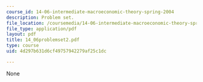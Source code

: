 ```yaml
---
course_id: 14-06-intermediate-macroeconomic-theory-spring-2004
description: Problem set.
file_location: /coursemedia/14-06-intermediate-macroeconomic-theory-spring-2004/4d297b631d6cf49757942279af25c1dc_14_06problemset2.pdf
file_type: application/pdf
layout: pdf
title: 14_06problemset2.pdf
type: course
uid: 4d297b631d6cf49757942279af25c1dc

---
```

None